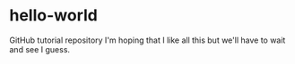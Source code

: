 # hello-world
GitHub tutorial repository
I'm hoping that I like all this but we'll have to wait and see I guess. 
